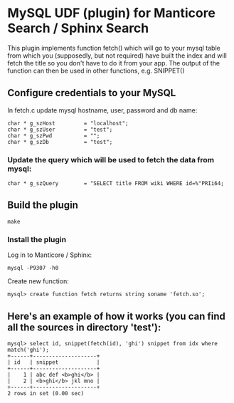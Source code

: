 # MySQL UDF (plugin) for Manticore Search / Sphinx Search
This plugin implements function fetch() which will go to your mysql table from which you (supposedly, but not required) have built the index and will fetch the title so you don't have
 to do it from your app. The output of the function can then be used in other functions, e.g. SNIPPET()

## Configure credentials to your MySQL
In fetch.c update mysql hostname, user, password and db name:
```
char * g_szHost         = "localhost";
char * g_szUser         = "test";
char * g_szPwd          = "";
char * g_szDb           = "test";
```

### Update the query which will be used to fetch the data from mysql:
```
char * g_szQuery        = "SELECT title FROM wiki WHERE id=%"PRIi64;
```

## Build the plugin
```
make
```

### Install the plugin
Log in to Manticore / Sphinx:
```
mysql -P9307 -h0
```
Create new function:
```
mysql> create function fetch returns string soname 'fetch.so';
```

## Here's an example of how it works (you can find all the sources in directory 'test'):
```
mysql> select id, snippet(fetch(id), 'ghi') snippet from idx where match('ghi');
+------+--------------------+
| id   | snippet            |
+------+--------------------+
|    1 | abc def <b>ghi</b> |
|    2 | <b>ghi</b> jkl mno |
+------+--------------------+
2 rows in set (0.00 sec)
```
